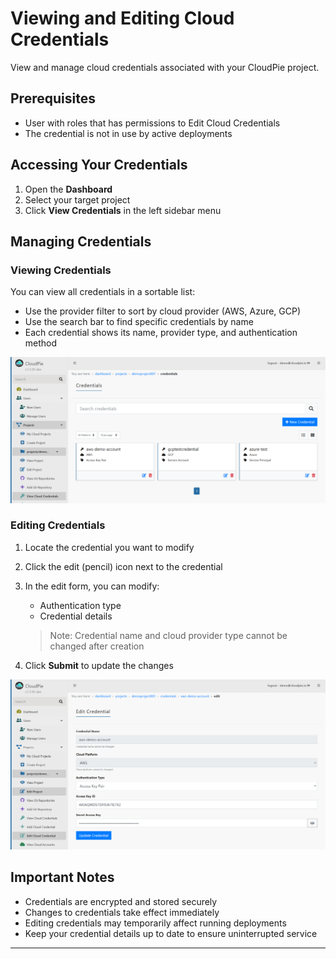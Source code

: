 # Viewing and Editing Cloud Credentials

View and manage cloud credentials associated with your CloudPie project.

## Prerequisites
- User with roles that has permissions to Edit Cloud Credentials
- The credential is not in use by active deployments

## Accessing Your Credentials

1. Open the **Dashboard**
2. Select your target project
3. Click **View Credentials** in the left sidebar menu

## Managing Credentials

### Viewing Credentials
You can view all credentials in a sortable list:
- Use the provider filter to sort by cloud provider (AWS, Azure, GCP)
- Use the search bar to find specific credentials by name
- Each credential shows its name, provider type, and authentication method

![Screenshot showing the credentials list view](images/credentials_list_view.png)

### Editing Credentials

1. Locate the credential you want to modify
2. Click the edit (pencil) icon next to the credential
3. In the edit form, you can modify:
   - Authentication type
   - Credential details
   
   > Note: Credential name and cloud provider type cannot be changed after creation

4. Click **Submit** to update the changes

![Screenshot showing the edit credential form](images/edit_credential_form.png)

## Important Notes
- Credentials are encrypted and stored securely
- Changes to credentials take effect immediately
- Editing credentials may temporarily affect running deployments
- Keep your credential details up to date to ensure uninterrupted service

---